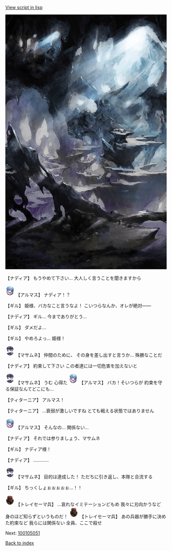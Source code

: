 [View script in lisp](../scripts/100105041.txt)

![101_cave.png](../images/backgrounds/101_cave.png)

【ナディア】
もうやめて下さい…
大人しく言うことを聞きますから

<img src="../images/units/3103811.png" alt="3103811.png" height="34"/>
【アルマス】
ナディア！？

【ギル】
姫様、バカなこと言うなよ！
こいつらなんか、オレが絶対――

【ナディア】
ギル…
今までありがとう…

【ギル】
ダメだよ…

【ギル】
やめろよっ…
姫様！

<img src="../images/units/3100111.png" alt="3100111.png" height="34"/>
【マサムネ】
仲間のために、
その身を差し出すと言うか…
殊勝なことだ

【ナディア】
約束して下さい
この者達には一切危害を加えないと

<img src="../images/units/3100111.png" alt="3100111.png" height="34"/>
【マサムネ】
うむ
心得た

<img src="../images/units/3103811.png" alt="3103811.png" height="34"/>
【アルマス】
バカ！そいつらが
約束を守る保証なんてどこにも…

【ティターニア】
アルマス！

【ティターニア】
…衰弱が激しいですね
とても戦える状態ではありません

<img src="../images/units/3103811.png" alt="3103811.png" height="34"/>
【アルマス】
そんなの…
関係ない…

【ナディア】
それでは参りましょう、マサムネ

【ギル】
ナディア様！

【ナディア】
…………

<img src="../images/units/3100111.png" alt="3100111.png" height="34"/>
【マサムネ】
目的は達成した！
ただちに引き返し、本隊と合流する

【ギル】
ちっくしょぉぉぉぉぉ…！！

<img src="../images/units/3830001.png" alt="3830001.png" height="34"/>
【トレイセーマ兵】
…哀れなイミテーションどもめ
我々に刃向かうなど
身のほど知らずというものだ！

<img src="../images/units/3830001.png" alt="3830001.png" height="34"/>
【トレイセーマ兵】
あの兵器が勝手に決めた約束など
我らには関係ない
全員、ここで殺せ

Next: [100105051](100105051.md)

[Back to index](index.md)
